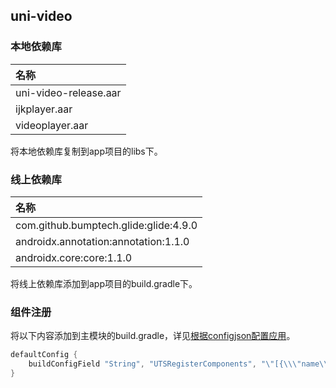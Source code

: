 ## uni-video

### 本地依赖库

|名称                   |
|:--                    |
|uni-video-release.aar  |
|ijkplayer.aar          |
|videoplayer.aar        |

将本地依赖库复制到app项目的libs下。

### 线上依赖库
|名称                                   |
|:--								    |
|com.github.bumptech.glide:glide:4.9.0  |
|androidx.annotation:annotation:1.1.0	|
|androidx.core:core:1.1.0		        |

将线上依赖库添加到app项目的build.gradle下。

### 组件注册

将以下内容添加到主模块的build.gradle，详见[根据configjson配置应用](../../use/androiduts.md#utscomponents)。

```groovy
defaultConfig {
    buildConfigField "String", "UTSRegisterComponents", "\"[{\\\"name\\\":\\\"video\\\",\\\"class\\\":\\\"uts.sdk.modules.DCloudUniVideo.VideoComponent\\\"}]\""
}
```